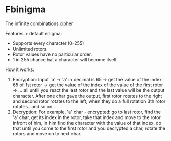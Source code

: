 # Fbinigma
The infinite combinations cipher

Features > default enigma:
 - Supports every character (0-255)
 - Unlimited rotors.
 - Rotor values have no particular order.
 - 1 in 255 chance hat a character will become itself.
 
How it works:
1. Encryption: Input 'a' -> 'a' in decimal is 65 -> get the value of the index 65 of 1st rotor -> get the value of the index of the value of the first rotor -> ... all untill you react the last rotor and the last value will be the output character. After one char gave the output, first rotor rotates to the right and second rotor rotates to the left, when they do a full rotation 3th rotor rotates.. and so on..
2. Decryption: For example, 'a' char - encrypted: go to last rotor, find the 'a' char, get its index in the rotor, take that index and move to the rotor infront of him, in him find the character with the value of that index, do that until you come to the first rotor and you decrypted a char, rotate the rotors and move on to next char.

 
